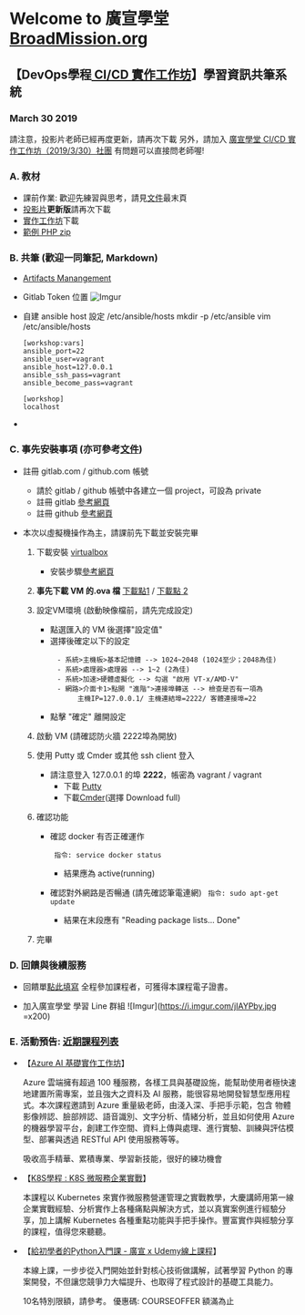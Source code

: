 # Welcome to 廣宣學堂 [BroadMission.org](https://www.facebook.com/broadmission) #
## 【DevOps學程[ CI/CD 實作工作坊](https://broadmission.kktix.cc/events/5218a5a3)】學習資訊共筆系統 ##

### March 30 2019 ###
請注意，投影片老師已經再度更新，請再次下載
另外，請加入 [廣宣學堂 CI/CD 實作工作坊（2019/3/30）社團](https://www.facebook.com/groups/848292552168820/?ref=search) 有問題可以直接問老師喔!

### A. 教材
- 課前作業: 歡迎先練習與思考，請見[文件](http://bit.ly/2Fzl1NY)最末頁
- [投影片](https://drive.google.com/file/d/1qijSz1sYMi8RLB20Db9q7QBYEi0yPaDu/view?usp=sharing)**更新版**請再次下載
- [實作工作坊](https://drive.google.com/file/d/1QT4gYYraTXiPI8dw3j4in96-azB9QPYO/view?usp=sharing)下載
- [範例 PHP zip](https://www.dropbox.com/s/mqapakoo42z93kt/demo.zip)


### B. 共筆 (歡迎一同筆記, Markdown)
- [Artifacts Manangement](https://rickhw.github.io/2018/07/08/DevOps/Artifacts-Management/)
- Gitlab Token 位置
  ![Imgur](https://i.imgur.com/cxPrWMO.png)
- 自建 ansible host 設定 /etc/ansible/hosts
  mkdir -p /etc/ansible
  vim /etc/ansible/hosts

  ```
  [workshop:vars]
  ansible_port=22
  ansible_user=vagrant
  ansible_host=127.0.0.1
  ansible_ssh_pass=vagrant
  ansible_become_pass=vagrant

  [workshop]
  localhost
  ```
-
### C. 事先安裝事項 (亦可參考[文件](http://bit.ly/2Fzl1NY))

- 註冊 gitlab.com / github.com 帳號
    - 請於 gitlab / github 帳號中各建立一個 project，可設為 private
    - 註冊 gitlab [參考網頁](https://blog.csdn.net/fucaijin/article/details/80860112)
    - 註冊 github [參考網頁](https://progressbar.tw/posts/3)

- 本次以虛擬機操作為主，請課前先下載並安裝完畢

    1. 下載安裝 [virtualbox](https://www.virtualbox.org/wiki/Downloads)
        - 安裝步驟[參考網頁](https://zh.wikihow.com/%E5%AE%89%E8%A3%85VirtualBox)

    2. **事先下載 VM 的.ova 檔**  [下載點1](https://chengweichen.com/workshop/CI_CD_Workshop_0330.ova) / [下載點 2](http://bit.ly/2JGey8e)
    3. 設定VM環境 (啟動映像檔前，請先完成設定)
          - 點選匯入的 VM 後選擇"設定值"
          - 選擇後確定以下的設定
          ```
               - 系統>主機板>基本記憶體 --> 1024~2048 (1024至少；2048為佳)
               - 系統>處理器>處理器 --> 1~2 (2為佳)
               - 系統>加速>硬體虛擬化 --> 勾選 "啟用 VT-x/AMD-V"
               - 網路>介面卡1>點開 "進階">連接埠轉送 --> 檢查是否有一項為
                    主機IP=127.0.0.1/ 主機連結埠=2222/ 客體連接埠=22
          ```
          - 點擊 "確定" 離開設定

    4. 啟動 VM (請確認防火牆 2222埠為開放)

    5. 使用 Putty 或 Cmder 或其他 ssh client 登入
        - 請注意登入 127.0.0.1 的埠 **2222**，帳密為 vagrant / vagrant
            - 下載 [Putty](http://www.putty.org/)
            - 下載[Cmder](http://cmder.net)(選擇 Download full)
    6. 確認功能

          - 確認 docker 有否正確運作

            `` 指令: service docker status``
               - 結果應為 active(running)

          - 確認對外網路是否暢通 (請先確認筆電連網)
            `` 指令: sudo apt-get update``
              - 結果在末段應有 "Reading package lists... Done"

    7. 完畢

### D. 回饋與後續服務
- 回饋單[點此填寫](https://goo.gl/forms/RoxUeINjpqboFZm42)
全程參加課程者，可獲得本課程電子證書。

- 加入廣宣學堂 學習 Line 群組
  ![Imgur](https://i.imgur.com/jIAYPby.jpg =x200)




### E. 活動預告: [近期課程列表](https://broadmission.kktix.cc/)

- 【[Azure AI 基礎實作工作坊](https://broadmission.kktix.cc/events/azureai)】

     Azure 雲端擁有超過 100 種服務，各樣工具與基礎設施，能幫助使用者極快速地建置所需專案，並且強大之資料及 AI 服務，能很容易地開發智慧型應用程式。本次課程邀請到 Azure 重量級老師，由淺入深、手把手示範，包含 物體影像辨認、臉部辨認、語音識別、文字分析、情緒分析，並且如何使用 Azure 的機器學習平台，創建工作空間、資料上傳與處理、進行實驗、訓練與評估模型、部署與透過 RESTful API 使用服務等等。

    吸收高手精華、累積專業、學習新技能，很好的練功機會

- 【[K8S學程 : K8S 微服務企業實戰](https://broadmission.kktix.cc/events/k8sserivce)】

    本課程以 Kubernetes 來實作微服務營運管理之實戰教學，大慶講師用第一線企業實戰經驗、分析實作上各種痛點與解決方式，並以真實案例進行經驗分享，加上講解 Kubernetes 各種重點功能與手把手操作。豐富實作與經驗分享的課程，值得您來聽聽。

- 【[給初學者的Python入門課 - 廣宣 x Udemy線上課程](https://www.udemy.com/python-course-beginnners)】

    本線上課，一步步從入門開始並針對核心技術做講解，試著學習 Python 的專案開發，不但讓您競爭力大幅提升、也取得了程式設計的基礎工具能力。

    10名特別限額，請參考。 優惠碼: COURSEOFFER 額滿為止
